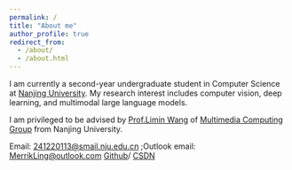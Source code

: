 ```yaml
---
permalink: /
title: "About me"
author_profile: true
redirect_from: 
  - /about/
  - /about.html
---
```


I am currently a second-year undergraduate student in Computer Science at [Nanjing University](https://www.nju.edu.cn/). My research interest includes computer vision, deep learning, and multimodal large language models.

I am privileged to be advised by [Prof.Limin Wang](https://wanglimin.github.io/) of [Multimedia Computing Group](https://mcg.nju.edu.cn/en/index.html) from Nanjing University.

Email: 241220113@smail.nju.edu.cn ;Outlook email: MerrikLing@outlook.com
[Github](https://github.com/MerrikLing)/ [CSDN](https://blog.csdn.net/2403_87029609?type=blog)

